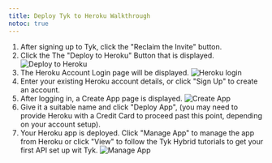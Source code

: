 ```yaml
---
title: Deploy Tyk to Heroku Walkthrough
notoc: true
---
```


1. After signing up to Tyk, click the "Reclaim the Invite" button.
2. Click the The "Deploy to Heroku" Button that is displayed. 
![Deploy to Heroku][1]
3. The Heroku Account Login page will be displayed.
![Heroku login][2]
4. Enter your existing Heroku account details, or click "Sign Up" to create an account.
5. After logging in, a Create App page is displayed.
![Create App][3]
6. Give it a suitable name and click "Deploy App", (you may need to provide Heroku with a Credit Card to proceed past this point, depending on your account setup).
7. Your Heroku app is deployed. Click "Manage App" to  manage the app from Heroku or click "View" to follow the Tyk Hybrid tutorials to get your first API set up wit Tyk.
![Manage App][4]





[1]: /docs/img/cloud/deploy_to_heroku.png
[2]: /docs/img/cloud/heroku_login.png
[3]: /docs/img/cloud/deploy_heroku_app.png
[4]: /docs/img/cloud/manage_heroku_app.png